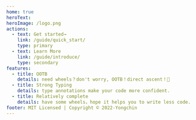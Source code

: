 ```yaml
---
home: true
heroText: 
heroImage: /logo.png
actions: 
  - text: Get started→
    link: /guide/quick_start/
    type: primary
  - text: Learn More 
    link: /guide/introduce/
    type: secondary
features:
  - title: OOTB
    details: need wheels？don't worry, OOTB！direct ascent！🚀
  - title: Strong Typing
    details: type annotations make your code more confident.
  - title: Relatively complete
    details: have some wheels，hope it helps you to write less code.
footer: MIT Licensed | Copyright © 2022-Yongchin
---
```



